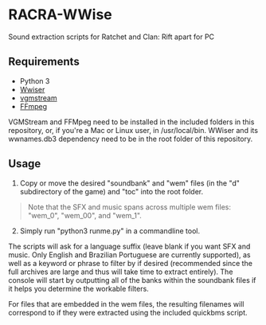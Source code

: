 # RACRA-WWise

Sound extraction scripts for Ratchet and Clan: Rift apart for PC

## Requirements

- Python 3
- [Wwiser]
- [vgmstream]
- [FFmpeg]

VGMStream and FFMpeg need to be installed in the included folders in this repository, or, if you're a Mac or Linux user, in /usr/local/bin. WWiser and its wwnames.db3 dependency need to be in the root folder of this repository.

[Wwiser]:	https://github.com/vgmstream/vgmstream
[vgmstream]:	https://github.com/bnnm/wwiser
[FFmpeg]:	https://github.com/FFmpeg/FFmpeg

## Usage

1. Copy or move the desired "soundbank" and "wem" files (in the "d" subdirectory of the game) and "toc" into the root folder.

> Note that the SFX and music spans across multiple wem files: "wem_0", "wem_00", and "wem_1".

2. Simply run "python3 runme.py" in a commandline tool.

The scripts will ask for a language suffix (leave blank if you want SFX and music. Only English and Brazilian Portuguese are currently supported), as well as a keyword or phrase to filter by if desired (recommended since the full archives are large and thus will take time to extract entirely). The console will start by outputting all of the banks within the soundbank files if it helps you determine the workable filters.

For files that are embedded in the wem files, the resulting filenames will correspond to if they were extracted using the included quickbms script.